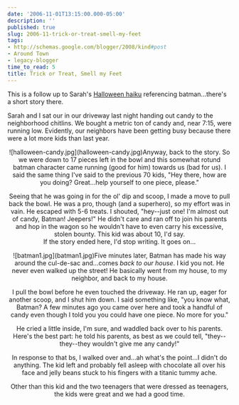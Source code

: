 ```yaml
---
date: '2006-11-01T13:15:00.000-05:00'
description: ''
published: true
slug: 2006-11-trick-or-treat-smell-my-feet
tags:
- http://schemas.google.com/blogger/2008/kind#post
- Around Town
- legacy-blogger
time_to_read: 5
title: Trick or Treat, Smell my Feet
---
```


This is a follow up to Sarah's <a href="http://www.wassupy.com/20061031/random-updates/haik-uesday/">Halloween haiku</a> referencing batman...there's a short story there.

Sarah and I sat our in our driveway last night handing out candy to the neighborhood chitlins. We bought a metric ton of candy and, near 7:15, were running low. Evidently, our neighbors have been getting busy because there were a lot more kids than last year.<br />
<div style="text-align: center;">![halloween-candy.jpg](halloween-candy.jpg)Anyway, back to the story. So we were down to 17 pieces left in the bowl and this somewhat rotund batman character came running (good for him) towards us (bad for us). I said the same thing I've said to the previous 70 kids, "Hey there, how are you doing? Great...help yourself to one piece, please."

Seeing that he was going in for the ol' dip and scoop, I made a move to pull back the bowl. He was a pro, though (and a superhero), so my effort was in vain. He escaped with 5-6 treats. I shouted, "hey--just one! I'm almost out of candy, Batman! Jeepers!" He didn't care and ran off to join his parents and hop in the wagon so he wouldn't have to even carry his excessive, stolen bounty. This kid was about 10, I'd say.<br />If the story ended here, I'd stop writing. It goes on...<br />
<div style="text-align: center;">![batman1.jpg](batman1.jpg)Five minutes later, Batman has made his way around the cul-de-sac and...comes <em>back to our house</em>. I kid you not. He never even walked up the street! He basically went from my house, to my neighbor, and back to my house.

I pull the bowl before he even touched the driveway. He ran up, eager for another scoop, and I shut him down. I said something like, "you know what, Batman? A few minutes ago you came over here and took a handful of candy even though I told you you could have one piece. No more for you."

He cried a little inside, I'm sure, and waddled back over to his parents. Here's the best part: he told his parents, as best as we could tell, "they--they--they wouldn't give me any candy!"

In response to that bs, I walked over and...ah what's the point...I didn't do anything. The kid left and probably fell asleep with chocolate all over his face and jelly beans stuck to his fingers with a titanic tummy ache.

Other than this kid and the two teenagers that were dressed as teenagers, the kids were great and we had a good time.